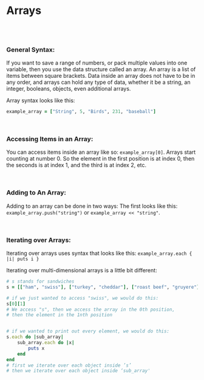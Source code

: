 # Arrays

<br>
<br>

### General Syntax:

If you want to save a range of numbers, or pack multiple values into one variable, then you use the data structure called an array.  An array is a list of items between square brackets. Data inside an array does not have to be in any order, and arrays can hold any type of data, whether it be a string, an integer, booleans, objects, even additional arrays.

Array syntax looks like this:

```ruby
example_array = ["String", 5, "Birds", 231, "baseball"]
```

<br>

### Accessing Items in an Array:

You can access items inside an array like so: `example_array[0]`. Arrays start counting at number 0. So the element in the first position is at index 0, then the seconds is at index 1, and the third is at index 2, etc.

<br>

### Adding to An Array:

Adding to an array can be done in two ways: The first looks like this: `example_array.push("string")` or `example_array << "string"`.

<br>

### Iterating over Arrays:

Iterating over arrays uses syntax that looks like this: `example_array.each { |i| puts i }`

Iterating over multi-dimensional arrays is a little bit different:

```ruby
# s stands for sandwiches
s = [["ham", "swiss"], ["turkey", "cheddar"], ["roast beef", "gruyere"]]

# if we just wanted to access "swiss", we would do this:
s[0][1]
# We access "s", then we access the array in the 0th position,
# then the element in the 1nth position


# if we wanted to print out every element, we would do this:
s.each do |sub_array|
    sub_array.each do |x|
        puts x
    end
end
# first we iterate over each object inside ’s’
# then we iterate over each object inside ‘sub_array'
```
